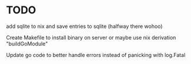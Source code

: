 # TODO

add sqlite to nix and save entries to sqlite (halfway there wohoo)

Create Makefile to install binary on server or maybe use nix derivation "buildGoModule"

Update go code to better handle errors instead of panicking with log.Fatal
